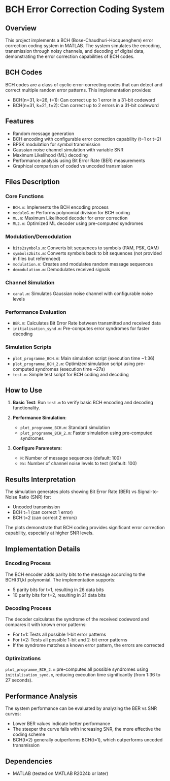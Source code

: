 # BCH Error Correction Coding System

## Overview
This project implements a BCH (Bose-Chaudhuri-Hocquenghem) error correction coding system in MATLAB. The system simulates the encoding, transmission through noisy channels, and decoding of digital data, demonstrating the error correction capabilities of BCH codes.

## BCH Codes
BCH codes are a class of cyclic error-correcting codes that can detect and correct multiple random error patterns. This implementation provides:
- BCH(n=31, k=26, t=1): Can correct up to 1 error in a 31-bit codeword
- BCH(n=31, k=21, t=2): Can correct up to 2 errors in a 31-bit codeword

## Features
- Random message generation
- BCH encoding with configurable error correction capability (t=1 or t=2)
- BPSK modulation for symbol transmission
- Gaussian noise channel simulation with variable SNR
- Maximum Likelihood (ML) decoding
- Performance analysis using Bit Error Rate (BER) measurements
- Graphical comparison of coded vs uncoded transmission

## Files Description

### Core Functions
- `BCH.m`: Implements the BCH encoding process
- `moduloG.m`: Performs polynomial division for BCH coding
- `ML.m`: Maximum Likelihood decoder for error correction
- `ML2.m`: Optimized ML decoder using pre-computed syndromes

### Modulation/Demodulation
- `bits2symbols.m`: Converts bit sequences to symbols (PAM, PSK, QAM)
- `symbols2bits.m`: Converts symbols back to bit sequences (not provided in files but referenced)
- `modulation.m`: Creates and modulates random message sequences
- `demodulation.m`: Demodulates received signals

### Channel Simulation
- `canal.m`: Simulates Gaussian noise channel with configurable noise levels

### Performance Evaluation
- `BER.m`: Calculates Bit Error Rate between transmitted and received data
- `initialisation_synd.m`: Pre-computes error syndromes for faster decoding

### Simulation Scripts
- `plot_programme_BCH.m`: Main simulation script (execution time ~1:36)
- `plot_programme_BCH_2.m`: Optimized simulation script using pre-computed syndromes (execution time ~27s)
- `test.m`: Simple test script for BCH coding and decoding

## How to Use

1. **Basic Test**:
   Run `test.m` to verify basic BCH encoding and decoding functionality.

2. **Performance Simulation**:
   - `plot_programme_BCH.m`: Standard simulation
   - `plot_programme_BCH_2.m`: Faster simulation using pre-computed syndromes

3. **Configure Parameters**:
   - `N`: Number of message sequences (default: 100)
   - `Nc`: Number of channel noise levels to test (default: 100)

## Results Interpretation

The simulation generates plots showing Bit Error Rate (BER) vs Signal-to-Noise Ratio (SNR) for:
- Uncoded transmission
- BCH t=1 (can correct 1 error)
- BCH t=2 (can correct 2 errors)

The plots demonstrate that BCH coding provides significant error correction capability, especially at higher SNR levels.

## Implementation Details

### Encoding Process
The BCH encoder adds parity bits to the message according to the BCH(31,k) polynomial. The implementation supports:
- 5 parity bits for t=1, resulting in 26 data bits
- 10 parity bits for t=2, resulting in 21 data bits

### Decoding Process
The decoder calculates the syndrome of the received codeword and compares it with known error patterns:
- For t=1: Tests all possible 1-bit error patterns
- For t=2: Tests all possible 1-bit and 2-bit error patterns
- If the syndrome matches a known error pattern, the errors are corrected

### Optimizations
`plot_programme_BCH_2.m` pre-computes all possible syndromes using `initialisation_synd.m`, reducing execution time significantly (from 1:36 to 27 seconds).

## Performance Analysis
The system performance can be evaluated by analyzing the BER vs SNR curves:
- Lower BER values indicate better performance
- The steeper the curve falls with increasing SNR, the more effective the coding scheme
- BCH(t=2) generally outperforms BCH(t=1), which outperforms uncoded transmission

## Dependencies
- MATLAB (tested on MATLAB R2024b or later)
